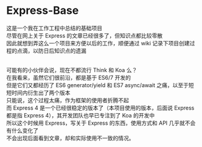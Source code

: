 # Express-Base
这是一个我在工作工程中总结的基础项目<br>
尽管在网上关于 Express 的文章已经很多了，但知识点都比较零散<br>
因此就想到弄这么一个项目来方便以后的工作，顺便通过 wiki 记录下项目创建过程的点滴，以防日后知识点的遗漏<br><br>

可能有的小伙伴会说，现在不都流行 Think 和 Koa 么？<br>
在我看来，虽然它们很前沿，都是基于 ES6/7 开发的<br>
但是它们又都经历了 ES6 generator/yield 和 ES7 async/await 之痛，以至于短短时间内衍生出了两个版本<br>
只能说，这个过程太痛，作为框架的使用者折腾不起<br>
而 Express 4 是一个已经很稳定的版本了（本项目使用的版本，后面说 Express 都是指 Express 4），其开发团队也早已专注到了 Koa 的开发中<br>
所以这个时候用 Express，写关于 Express 的东西，使用方式和 API 几乎就不会有什么变化了<br>
不会出现后面看到文章，却和实际使用不一致的情况。<br><br>
